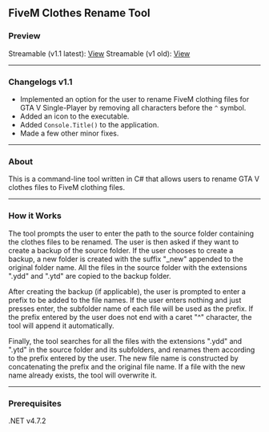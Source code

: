 ## FiveM Clothes Rename Tool 

### Preview
Streamable (v1.1 latest): [View](https://streamable.com/wy2arh "View")
Streamable (v1 old): [View](https://streamable.com/aoykcv "View")

------------
### Changelogs v1.1
- Implemented an option for the user to rename FiveM clothing files for GTA V Single-Player by removing all characters before the `^` symbol.
- Added an icon to the executable.
- Added `Console.Title()` to the application.
- Made a few other minor fixes.

------------
### About
This is a command-line tool written in C# that allows users to rename GTA V clothes files to FiveM clothing files.

------------
### How it Works
The tool prompts the user to enter the path to the source folder containing the clothes files to be renamed. The user is then asked if they want to create a backup of the source folder. If the user chooses to create a backup, a new folder is created with the suffix "_new" appended to the original folder name. All the files in the source folder with the extensions ".ydd" and ".ytd" are copied to the backup folder.

After creating the backup (if applicable), the user is prompted to enter a prefix to be added to the file names. If the user enters nothing and just presses enter, the subfolder name of each file will be used as the prefix. If the prefix entered by the user does not end with a caret "^" character, the tool will append it automatically.

Finally, the tool searches for all the files with the extensions ".ydd" and ".ytd" in the source folder and its subfolders, and renames them according to the prefix entered by the user. The new file name is constructed by concatenating the prefix and the original file name. If a file with the new name already exists, the tool will overwrite it.

------------
### Prerequisites
.NET v4.7.2